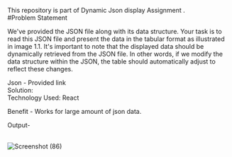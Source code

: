 This repository is part of Dynamic Json display Assignment .<br/>
#Problem Statement <br/>

We've provided the JSON file along with its data structure. Your task is to read this JSON file and present the data in the tabular format as illustrated in image 1.1. It's important to note that the displayed data should be dynamically retrieved from the JSON file. In other words, if we modify the data structure within the JSON, the table should automatically adjust to reflect these changes.
<br/>

Json - Provided link
<br/>
Solution:
<br/>
Technology Used: React 
<br/>

Benefit - Works for large amount of json data.
<br/>

Output- 
<br/>
<br/>


![Screenshot (86)](https://github.com/yogi-25/Dynamic-json-table/assets/55496505/89483567-5aff-41e2-9cec-640991dc1bbd)
